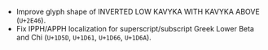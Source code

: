 * Improve glyph shape of INVERTED LOW KAVYKA WITH KAVYKA ABOVE (`U+2E46`).
* Fix IPPH/APPH localization for superscript/subscript Greek Lower Beta and Chi (`U+1D5D`, `U+1D61`, `U+1D66`, `U+1D6A`).
